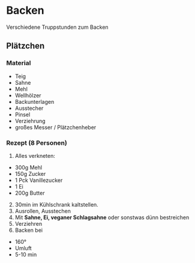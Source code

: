 # Backen
Verschiedene Truppstunden zum Backen

## Plätzchen
### Material
- Teig
- Sahne
- Mehl
- Wellhölzer
- Backunterlagen
- Ausstecher
- Pinsel
- Verziehrung
- großes Messer / Plätzchenheber

### Rezept (8 Personen)
1. Alles verkneten:
- 300g Mehl
- 150g Zucker
- 1 Pck Vanillezucker
- 1 Ei
- 200g Butter

2. 30min im Kühlschrank kaltstellen.
3. Ausrollen, Ausstechen
4. Mit **Sahne, Ei, veganer Schlagsahne** oder sonstwas dünn bestreichen
5. Verziehren
6. Backen bei 
- 160° 
- Umluft
- 5-10 min